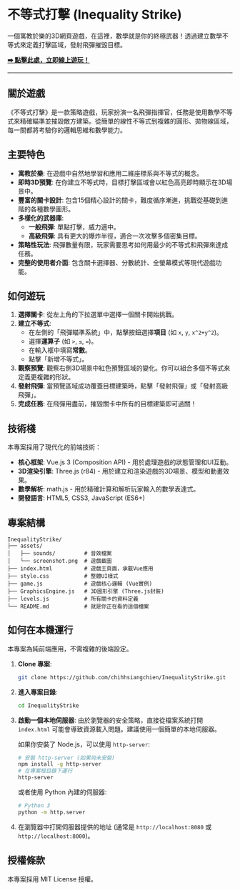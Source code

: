 # 不等式打擊 (Inequality Strike)

一個寓教於樂的3D網頁遊戲，在這裡，數學就是你的終極武器！透過建立數學不等式來定義打擊區域，發射飛彈摧毀目標。

**[➡️ 點擊此處，立即線上遊玩！](https://chihhsiangchien.github.io/InequalityStrike/)**



---

## 關於遊戲

《不等式打擊》是一款策略遊戲，玩家扮演一名飛彈指揮官，任務是使用數學不等式來精確瞄準並摧毀敵方建築。從簡單的線性不等式到複雜的圓形、拋物線區域，每一關都將考驗你的邏輯思維和數學能力。

## 主要特色

- **寓教於樂**: 在遊戲中自然地學習和應用二維座標系與不等式的概念。
- **即時3D預覽**: 在你建立不等式時，目標打擊區域會以紅色高亮即時顯示在3D場景中。
- **豐富的關卡設計**: 包含15個精心設計的關卡，難度循序漸進，挑戰從基礎到進階的各種數學圖形。
- **多樣化的武器庫**:
  - **一般飛彈**: 單點打擊，威力適中。
  - **高級飛彈**: 具有更大的爆炸半徑，適合一次攻擊多個密集目標。
- **策略性玩法**: 飛彈數量有限，玩家需要思考如何用最少的不等式和飛彈來達成任務。
- **完整的使用者介面**: 包含關卡選擇器、分數統計、全螢幕模式等現代遊戲功能。

## 如何遊玩

1.  **選擇關卡**: 從左上角的下拉選單中選擇一個關卡開始挑戰。
2.  **建立不等式**:
    - 在左側的「飛彈瞄準系統」中，點擊按鈕選擇**項目** (如 `x`, `y`, `x^2+y^2`)。
    - 選擇**運算子** (如 `>`, `≤`, `=`)。
    - 在輸入框中填寫**常數**。
    - 點擊「新增不等式」。
3.  **觀察預覽**: 觀察右側3D場景中紅色預覽區域的變化。你可以組合多個不等式來定義更複雜的形狀。
4.  **發射飛彈**: 當預覽區域成功覆蓋目標建築時，點擊「發射飛彈」或「發射高級飛彈」。
5.  **完成任務**: 在飛彈用盡前，摧毀關卡中所有的目標建築即可過關！

## 技術棧

本專案採用了現代化的前端技術：

- **核心框架**: Vue.js 3 (Composition API) - 用於處理遊戲的狀態管理和UI互動。
- **3D渲染引擎**: Three.js (r84) - 用於建立和渲染遊戲的3D場景、模型和動畫效果。
- **數學解析**: math.js - 用於精確計算和解析玩家輸入的數學表達式。
- **開發語言**: HTML5, CSS3, JavaScript (ES6+)

## 專案結構

```
InequalityStrike/
├── assets/
│   ├── sounds/         # 音效檔案
│   └── screenshot.png  # 遊戲截圖
├── index.html          # 遊戲主頁面，承載Vue應用
├── style.css           # 整體UI樣式
├── game.js             # 遊戲核心邏輯 (Vue實例)
├── GraphicsEngine.js   # 3D圖形引擎 (Three.js封裝)
├── levels.js           # 所有關卡的資料定義
└── README.md           # 就是你正在看的這個檔案
```

## 如何在本機運行

本專案為純前端應用，不需複雜的後端設定。

1.  **Clone 專案**:
    ```bash
    git clone https://github.com/chihhsiangchien/InequalityStrike.git
    ```
2.  **進入專案目錄**:
    ```bash
    cd InequalityStrike
    ```
3.  **啟動一個本地伺服器**:
    由於瀏覽器的安全策略，直接從檔案系統打開 `index.html` 可能會導致資源載入問題。建議使用一個簡單的本地伺服器。

    如果你安裝了 Node.js，可以使用 `http-server`:
    ```bash
    # 安裝 http-server (如果尚未安裝)
    npm install -g http-server
    # 在專案根目錄下運行
    http-server
    ```
    或者使用 Python 內建的伺服器:
    ```bash
    # Python 3
    python -m http.server
    ```
4.  在瀏覽器中打開伺服器提供的地址 (通常是 `http://localhost:8080` 或 `http://localhost:8000`)。

## 授權條款

本專案採用 MIT License 授權。